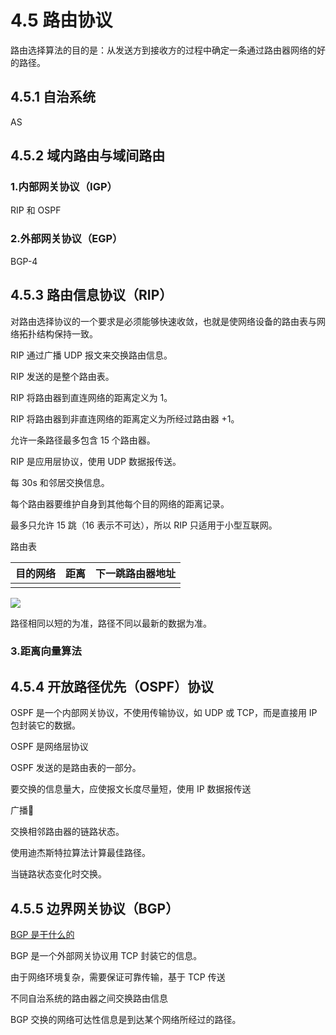 # 4.5 路由协议

路由选择算法的目的是：从发送方到接收方的过程中确定一条通过路由器网络的好的路径。

## 4.5.1 自治系统

AS

## 4.5.2  域内路由与域间路由

### 1.内部网关协议（IGP）

RIP 和 OSPF

### 2.外部网关协议（EGP）

BGP-4

## 4.5.3 路由信息协议（RIP）

对路由选择协议的一个要求是必须能够快速收敛，也就是使网络设备的路由表与网络拓扑结构保持一致。

RIP 通过广播 UDP 报文来交换路由信息。

RIP 发送的是整个路由表。

RIP 将路由器到直连网络的距离定义为 1。

RIP 将路由器到非直连网络的距离定义为所经过路由器 +1。

允许一条路径最多包含 15 个路由器。

RIP 是应用层协议，使用 UDP 数据报传送。

每 30s 和邻居交换信息。

每个路由器要维护自身到其他每个目的网络的距离记录。

最多只允许 15 跳（16 表示不可达），所以 RIP 只适用于小型互联网。

路由表

| 目的网络 | 距离 | 下一跳路由器地址 |
| -------- | ---- | ---------------- |
|          |      |                  |

![](https://csnotes.oss-cn-beijing.aliyuncs.com/photos/RIP.png)

路径相同以短的为准，路径不同以最新的数据为准。

### 3.距离向量算法

## 4.5.4 开放路径优先（OSPF）协议

OSPF 是一个内部网关协议，不使用传输协议，如 UDP 或 TCP，而是直接用 IP 包封装它的数据。

OSPF 是网络层协议

OSPF 发送的是路由表的一部分。

要交换的信息量大，应使报文长度尽量短，使用 IP 数据报传送

广播📢

交换相邻路由器的链路状态。

使用迪杰斯特拉算法计算最佳路径。

当链路状态变化时交换。

## 4.5.5 边界网关协议（BGP）

[BGP 是干什么的](https://zhuanlan.zhihu.com/p/413322901)

BGP 是一个外部网关协议用 TCP 封装它的信息。

由于网络环境复杂，需要保证可靠传输，基于 TCP 传送

不同自治系统的路由器之间交换路由信息

BGP 交换的网络可达性信息是到达某个网络所经过的路径。


